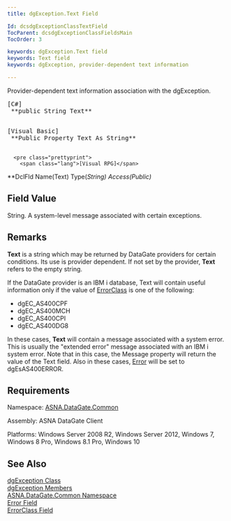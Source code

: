 ```yaml
---
title: dgException.Text Field

Id: dcsdgExceptionClassTextField
TocParent: dcsdgExceptionClassFieldsMain
TocOrder: 3

keywords: dgException.Text field
keywords: Text field
keywords: dgException, provider-dependent text information

---
```


Provider-dependent text information association with the dgException.
<pre><span class="lang">[C#]</span>
 **public String Text** 
      </pre>
<pre><span class="lang">[Visual Basic] </span>
 **Public Property Text As String** 
      </pre>
      <pre class="prettyprint">
        <span class="lang">[Visual RPG]</span>
 **DclFld Name(Text) Type(*String) Access(*Public)** 
      </pre>

## Field Value

String. A system-level message associated with certain exceptions.
## Remarks

<span> **Text** </span> is a string which may be returned by DataGate providers for certain conditions. Its use is provider dependent. If not set by the provider, **Text** refers to the empty string.

If the DataGate provider is an IBM i database, <span>Text</span> will contain useful information only if the value of [ ErrorClass](dgexception-class-error-class-field.html) is one of the following:

- dgEC_AS400CPF
- dgEC_AS400MCH
- dgEC_AS400CPI
- dgEC_AS400DG8

In these cases, **Text** will contain a message associated with a system error. This is usually the "extended error" message associated with an IBM i system error. Note that in this case, the Message property will return the value of the <span>Text</span> field. Also in these cases, [Error](dgexception-class-error-field.html) will be set to dgEsAS400ERROR.
## Requirements

Namespace: [ ASNA.DataGate.Common](datagate-common-namespace.html)

Assembly: ASNA DataGate Client

Platforms: Windows Server 2008 R2, Windows Server 2012, Windows 7, Windows 8 Pro, Windows 8.1 Pro, Windows 10
## See Also


[dgException Class](dgexception-class.html)
      <br />
[dgException Members](dgexception-class-members.html)
      <br />
[ASNA.DataGate.Common Namespace](datagate-common-namespace.html)
      <br />
[Error Field](dgexception-class-error-field.html)
      <br />
[ErrorClass Field](dgexception-class-error-class-field.html)


